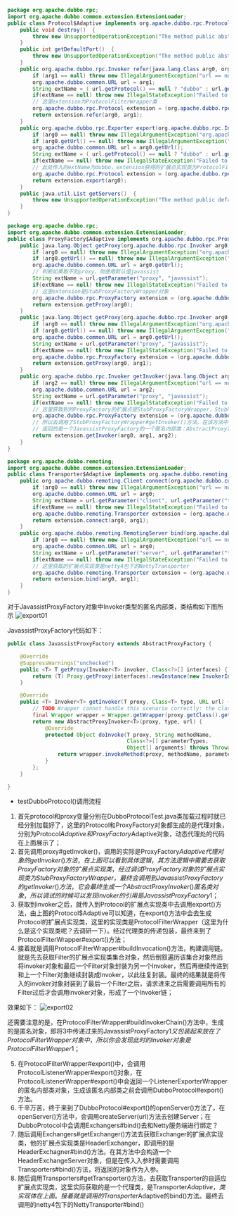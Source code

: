 ```Java
package org.apache.dubbo.rpc;
import org.apache.dubbo.common.extension.ExtensionLoader;
public class Protocol$Adaptive implements org.apache.dubbo.rpc.Protocol {
	public void destroy()  {
		throw new UnsupportedOperationException("The method public abstract void org.apache.dubbo.rpc.Protocol.destroy() of interface org.apache.dubbo.rpc.Protocol is not adaptive method!");
	}
	public int getDefaultPort()  {
		throw new UnsupportedOperationException("The method public abstract int org.apache.dubbo.rpc.Protocol.getDefaultPort() of interface org.apache.dubbo.rpc.Protocol is not adaptive method!");
	}
	public org.apache.dubbo.rpc.Invoker refer(java.lang.Class arg0, org.apache.dubbo.common.URL arg1) throws org.apache.dubbo.rpc.RpcException {
		if (arg1 == null) throw new IllegalArgumentException("url == null");
		org.apache.dubbo.common.URL url = arg1;
		String extName = ( url.getProtocol() == null ? "dubbo" : url.getProtocol() );
		if(extName == null) throw new IllegalStateException("Failed to get extension (org.apache.dubbo.rpc.Protocol) name from url (" + url.toString() + ") use keys([protocol])");
        // 这里extension为ProtocolFilterWrapper类
		org.apache.dubbo.rpc.Protocol extension = (org.apache.dubbo.rpc.Protocol)ExtensionLoader.getExtensionLoader(org.apache.dubbo.rpc.Protocol.class).getExtension(extName);
		return extension.refer(arg0, arg1);
	}
	public org.apache.dubbo.rpc.Exporter export(org.apache.dubbo.rpc.Invoker arg0) throws org.apache.dubbo.rpc.RpcException {
		if (arg0 == null) throw new IllegalArgumentException("org.apache.dubbo.rpc.Invoker argument == null");
		if (arg0.getUrl() == null) throw new IllegalArgumentException("org.apache.dubbo.rpc.Invoker argument getUrl() == null");
		org.apache.dubbo.common.URL url = arg0.getUrl();
		String extName = ( url.getProtocol() == null ? "dubbo" : url.getProtocol() );
		if(extName == null) throw new IllegalStateException("Failed to get extension (org.apache.dubbo.rpc.Protocol) name from url (" + url.toString() + ") use keys([protocol])");
		// 此处传入的extName为dubbo，extension获得的扩展点实现类为ProtocolFilterWrapper
		org.apache.dubbo.rpc.Protocol extension = (org.apache.dubbo.rpc.Protocol)ExtensionLoader.getExtensionLoader(org.apache.dubbo.rpc.Protocol.class).getExtension(extName);
		return extension.export(arg0);
	}
	public java.util.List getServers()  {
		throw new UnsupportedOperationException("The method public default java.util.List org.apache.dubbo.rpc.Protocol.getServers() of interface org.apache.dubbo.rpc.Protocol is not adaptive method!");
	}
}
```

```Java
package org.apache.dubbo.rpc;
import org.apache.dubbo.common.extension.ExtensionLoader;
public class ProxyFactory$Adaptive implements org.apache.dubbo.rpc.ProxyFactory {
	public java.lang.Object getProxy(org.apache.dubbo.rpc.Invoker arg0) throws org.apache.dubbo.rpc.RpcException {
		if (arg0 == null) throw new IllegalArgumentException("org.apache.dubbo.rpc.Invoker argument == null");
		if (arg0.getUrl() == null) throw new IllegalArgumentException("org.apache.dubbo.rpc.Invoker argument getUrl() == null");
		org.apache.dubbo.common.URL url = arg0.getUrl();
        // 判断如果取不到proxy，则使用默认值javassist
		String extName = url.getParameter("proxy", "javassist");
		if(extName == null) throw new IllegalStateException("Failed to get extension (org.apache.dubbo.rpc.ProxyFactory) name from url (" + url.toString() + ") use keys([proxy])");
        // 这里extension是StubProxyFactoryWrapper对象
		org.apache.dubbo.rpc.ProxyFactory extension = (org.apache.dubbo.rpc.ProxyFactory)ExtensionLoader.getExtensionLoader(org.apache.dubbo.rpc.ProxyFactory.class).getExtension(extName);
		return extension.getProxy(arg0);
	}
	public java.lang.Object getProxy(org.apache.dubbo.rpc.Invoker arg0, Boolean arg1) throws org.apache.dubbo.rpc.RpcException {
		if (arg0 == null) throw new IllegalArgumentException("org.apache.dubbo.rpc.Invoker argument == null");
		if (arg0.getUrl() == null) throw new IllegalArgumentException("org.apache.dubbo.rpc.Invoker argument getUrl() == null");
		org.apache.dubbo.common.URL url = arg0.getUrl();
		String extName = url.getParameter("proxy", "javassist");
		if(extName == null) throw new IllegalStateException("Failed to get extension (org.apache.dubbo.rpc.ProxyFactory) name from url (" + url.toString() + ") use keys([proxy])");
		org.apache.dubbo.rpc.ProxyFactory extension = (org.apache.dubbo.rpc.ProxyFactory)ExtensionLoader.getExtensionLoader(org.apache.dubbo.rpc.ProxyFactory.class).getExtension(extName);
		return extension.getProxy(arg0, arg1);
	}
	public org.apache.dubbo.rpc.Invoker getInvoker(java.lang.Object arg0, java.lang.Class arg1, org.apache.dubbo.common.URL arg2) throws org.apache.dubbo.rpc.RpcException {
		if (arg2 == null) throw new IllegalArgumentException("url == null");
		org.apache.dubbo.common.URL url = arg2;
		String extName = url.getParameter("proxy", "javassist");
		if(extName == null) throw new IllegalStateException("Failed to get extension (org.apache.dubbo.rpc.ProxyFactory) name from url (" + url.toString() + ") use keys([proxy])");
		// 这里获取到的ProxyFactory的扩展点是StubProxyFactoryWrapper，StubProxyFactoryWrapper是ProxyFactory的实现类，由于ProxyFactory注解@SPI("javassist")，所以extName取javassist值
		org.apache.dubbo.rpc.ProxyFactory extension = (org.apache.dubbo.rpc.ProxyFactory)ExtensionLoader.getExtensionLoader(org.apache.dubbo.rpc.ProxyFactory.class).getExtension(extName);
		// 所以去调用了StubProxyFactoryWrapper#getInvoker()方法，在该方法中调用的是JavassistProxyFactory的getInvoker方法，最终实际
		// 返回的是一个JavassistProxyFactory的一个匿名内部类：AbstractProxyInvoker
		return extension.getInvoker(arg0, arg1, arg2);
	}
}
```

```Java
package org.apache.dubbo.remoting;
import org.apache.dubbo.common.extension.ExtensionLoader;
public class Transporter$Adaptive implements org.apache.dubbo.remoting.Transporter {
	public org.apache.dubbo.remoting.Client connect(org.apache.dubbo.common.URL arg0, org.apache.dubbo.remoting.ChannelHandler arg1) throws org.apache.dubbo.remoting.RemotingException {
		if (arg0 == null) throw new IllegalArgumentException("url == null");
		org.apache.dubbo.common.URL url = arg0;
		String extName = url.getParameter("client", url.getParameter("transporter", "netty"));
		if(extName == null) throw new IllegalStateException("Failed to get extension (org.apache.dubbo.remoting.Transporter) name from url (" + url.toString() + ") use keys([client, transporter])");
		org.apache.dubbo.remoting.Transporter extension = (org.apache.dubbo.remoting.Transporter)ExtensionLoader.getExtensionLoader(org.apache.dubbo.remoting.Transporter.class).getExtension(extName);
		return extension.connect(arg0, arg1);
	}
	public org.apache.dubbo.remoting.RemotingServer bind(org.apache.dubbo.common.URL arg0, org.apache.dubbo.remoting.ChannelHandler arg1) throws org.apache.dubbo.remoting.RemotingException {
		if (arg0 == null) throw new IllegalArgumentException("url == null");
		org.apache.dubbo.common.URL url = arg0;
		String extName = url.getParameter("server", url.getParameter("transporter", "netty"));
		if(extName == null) throw new IllegalStateException("Failed to get extension (org.apache.dubbo.remoting.Transporter) name from url (" + url.toString() + ") use keys([server, transporter])");
		// 这里获取的扩展点实现类是netty4包下的NettyTransporter
		org.apache.dubbo.remoting.Transporter extension = (org.apache.dubbo.remoting.Transporter)ExtensionLoader.getExtensionLoader(org.apache.dubbo.remoting.Transporter.class).getExtension(extName);
		return extension.bind(arg0, arg1);
	}
}
```

对于JavassistProxyFactory对象中Invoker类型的匿名内部类，类结构如下图所示
![export01](https://github.com/coderbruis/JavaSourceCodeLearning/blob/master/note/images/Dubbo/export01.png)

JavassistProxyFactory代码如下：
```Java
public class JavassistProxyFactory extends AbstractProxyFactory {

    @Override
    @SuppressWarnings("unchecked")
    public <T> T getProxy(Invoker<T> invoker, Class<?>[] interfaces) {
        return (T) Proxy.getProxy(interfaces).newInstance(new InvokerInvocationHandler(invoker));
    }

    @Override
    public <T> Invoker<T> getInvoker(T proxy, Class<T> type, URL url) {
        // TODO Wrapper cannot handle this scenario correctly: the classname contains '$'
        final Wrapper wrapper = Wrapper.getWrapper(proxy.getClass().getName().indexOf('$') < 0 ? proxy.getClass() : type);
        return new AbstractProxyInvoker<T>(proxy, type, url) {
            @Override
            protected Object doInvoke(T proxy, String methodName,
                                      Class<?>[] parameterTypes,
                                      Object[] arguments) throws Throwable {
                return wrapper.invokeMethod(proxy, methodName, parameterTypes, arguments);
            }
        };
    }

}
```


- testDubboProtocol()调用流程

1. 首先protocol和proxy变量分别在DubboProtocolTest.java类加载过程时就已经分别加载好了，这里的Protocol和ProxyFactory对象都生成的是代理对象，分别为Protocol$Adaptive和ProxyFactory$Adaptive对象，动态代理处的代码在上面展示了；
2. 首先调用proxy#getInvoker()，调用的实际是ProxyFactory$Adaptive代理对象的getInvoker()方法，在上图可以看到具体逻辑，其方法逻辑中需要去获取ProxyFactory对象的扩展点实现类，经过调试ProxyFactory对象的扩展点实现类为StubProxyFactoryWrapper，最终会调用到JavassistProxyFactory的getInvoker()方法，它会最终生成一个AbstractProxyInvoker()匿名类对象，所以调试的时候可以发现invoker的引用是JavassistProxyFactory$1；
3. 获取到invoker之后，就传入到Protocol的扩展点实现类中去调用export()方法，由上图的Protocol$Adaptive可以知道，在export()方法中会去生成Protocol的扩展点实现类，这里的实现类是ProtocolFilterWrapper（这里为什么是这个实现类呢？去调研一下）。经过代理类的传递包装，最终来到了ProtocolFilterWrapper#export()方法；
4. 接着就是调用ProtocolFilterWrapper#buildInvocation()方法，构建调用链。就是先去获取Filter的扩展点实现类集合对象，然后倒叙遍历该集合对象然后将invoker对象和最后一个Filter对象封装为另一个Invoker，然后再继续传递到和上一个Filter对象继续封装成Invoker，以此往复封装。最终的结果就是将传入的invoker对象封装到了最后一个Filter之后，请求进来之后需要调用所有的Filter过后才会调用invoker对象，形成了一个Invoker链；

效果如下：
![export02](https://github.com/coderbruis/JavaSourceCodeLearning/blob/master/note/images/Dubbo/export02.png)

还需要注意的是，在ProtocolFilterWrapper#buildInvokerChain()方法中，生成的是匿名对象，即将3中传递过来的JavassistProxyFactory$1又包装起来放在了ProtocolFilterWrapper对象中，所以你会发现此时的invoker对象是ProtocolFilterWrapper$1；

5. 在ProtocolFilterWrapper#export()中，会调用ProtocolListenerWrapper#export()对象，在ProtocolListenerWrapper#export()中会返回一个ListenerExporterWrapper的匿名内部类对象，生成该匿名内部类之前会调用DubboProtocol#export()方法。
6. 千辛万苦，终于来到了DubboProtocol#export()的openServer()方法了，在openServer()方法中，会调用createServer(url)方法去创建Server；在DubboProtocol中会调用Exchangers#bind()去和Netty服务端进行绑定？
7. 随后调用Exchangers#getExchanger()方法去获取Exchanger的扩展点实现类，他的扩展点实现类是HeaderExchanger，即调用的是HeaderExchagner#bind()方法。在其方法中会构造一个HeaderExchangeServer对象，但是在传入入参时需要调用Transporters#bind()方法，将返回的对象作为入参。
8. 随后调用Transporters#getTransporter()方法，去获取Transporter的自适应扩展点实现类，这里实际获取的是一个代理类，是Transporter$Adaptive，类实现体在上面。接着就是调用的Transporter$Adaptive的bind()方法。最终去调用的netty4包下的NettyTransporter#bind()